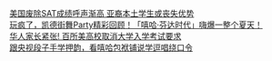   
[美国废除SAT成绩呼声渐高 亚裔本土学生或丧失优势](http://www.dianyue.me/archives/873/vergexi3u1qm8zgc/)  
[玩疯了，凯德街舞Party精彩回顾！「嘻哈·芬达时代」嗨爆一整个夏天！](http://www.dianyue.me/archives/926/qvs1h0myqqpxchgn/)  
[华人家长紧张! 百所美高校取消大学入学考试要求](http://www.dianyue.me/archives/592/vkz9gipdy29c227d/)  
[跟央视段子手学押韵，看嘻哈包袱铺说学逗唱绕口令](http://www.dianyue.me/archives/790/n2k0js87l17m3enz/)